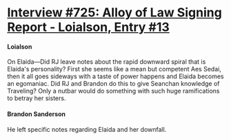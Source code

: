 # [Interview #725: Alloy of Law Signing Report - Loialson, Entry #13](https://www.theoryland.com/intvmain.php?i=725#13)

#### Loialson

On Elaida—Did RJ leave notes about the rapid downward spiral that is Elaida's personality? First she seems like a mean but competent Aes Sedai, then it all goes sideways with a taste of power happens and Elaida becomes an egomaniac. Did RJ and Brandon do this to give Seanchan knowledge of Traveling? Only a nutbar would do something with such huge ramifications to betray her sisters.

#### Brandon Sanderson

He left specific notes regarding Elaida and her downfall.


